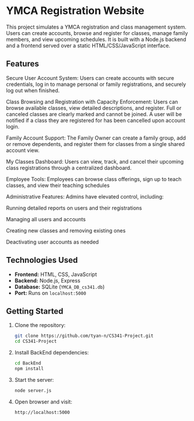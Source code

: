 # YMCA Registration Website

This project simulates a YMCA registration and class management system. Users can create accounts, browse and register for classes, manage family members, and view upcoming schedules. It is built with a Node.js backend and a frontend served over a static HTML/CSS/JavaScript interface.

## Features

Secure User Account System:
   Users can create accounts with secure credentials, log in to manage personal or family registrations, and securely log out when finished.

Class Browsing and Registration with Capacity Enforcement:
   Users can browse available classes, view detailed descriptions, and register. Full or canceled classes are clearly marked and cannot be joined.
   A user will be notified if a class they are registered for has been cancelled upon account login.

Family Account Support: 
   The Family Owner can create a family group, add or remove dependents, and register them for classes from a single shared account view.

My Classes Dashboard: 
   Users can view, track, and cancel their upcoming class registrations through a centralized dashboard.

Employee Tools:
   Employees can browse class offerings, sign up to teach classes, and view their teaching schedules

Administrative Features:
   Admins have elevated control, including:

   Running detailed reports on users and their registrations

   Managing all users and accounts

   Creating new classes and removing existing ones

   Deactivating user accounts as needed

## Technologies Used

- **Frontend:** HTML, CSS, JavaScript
- **Backend:** Node.js, Express
- **Database:** SQLite (`YMCA_DB_cs341.db`)
- **Port:** Runs on `localhost:5000`

## Getting Started

1. Clone the repository:
   ```bash
   git clone https://github.com/tyan-n/CS341-Project.git
   cd CS341-Project

2. Install BackEnd dependencies:
   ```bash
   cd BackEnd
   npm install

3. Start the server:
   ```bash
   node server.js

4. Open browser and visit:
   ```bash
   http://localhost:5000
